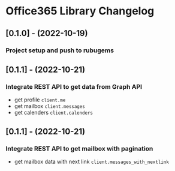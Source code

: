 # Office365 Library Changelog

## [0.1.0] - (2022-10-19)

### Project setup and push to rubugems

## [0.1.1] - (2022-10-21)

### Integrate REST API to get data from Graph API

- get profile `client.me`
- get mailbox `client.messages`
- get calenders `client.calenders`

## [0.1.1] - (2022-10-21)

### Integrate REST API to get mailbox with pagination

- get mailbox data with next link `client.messages_with_nextlink`